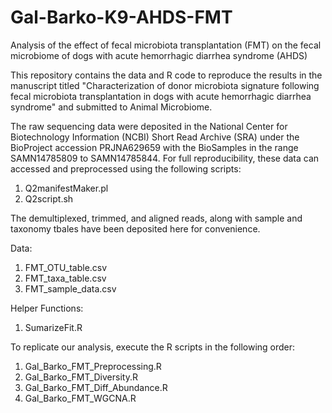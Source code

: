 # Gal-Barko-K9-AHDS-FMT
Analysis of the effect of fecal microbiota transplantation (FMT) on the fecal microbiome of dogs with acute hemorrhagic diarrhea syndrome (AHDS)

This repository contains the data and R code to reproduce the results in the manuscript titled "Characterization of donor microbiota signature following fecal microbiota transplantation in dogs with acute hemorrhagic diarrhea syndrome" and submitted to Animal Microbiome.

The raw sequencing data were deposited in the National Center for Biotechnology Information (NCBI) Short Read Archive (SRA) under the BioProject accession PRJNA629659 with the BioSamples in the range SAMN14785809 to SAMN14785844. For full reproducibility, these data can accessed and preprocessed using the following scripts:

1. Q2manifestMaker.pl
2. Q2script.sh

The demultiplexed, trimmed, and aligned reads, along with sample and taxonomy tbales have been deposited here for convenience.

Data:

1. FMT_OTU_table.csv
2. FMT_taxa_table.csv
3. FMT_sample_data.csv

Helper Functions:

1. SumarizeFit.R

To replicate our analysis, execute the R scripts in the following order:

1. Gal_Barko_FMT_Preprocessing.R
2. Gal_Barko_FMT_Diversity.R
3. Gal_Barko_FMT_Diff_Abundance.R
4. Gal_Barko_FMT_WGCNA.R

